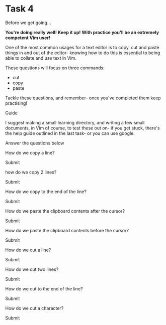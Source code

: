 # Task 4

Before we get going...

**You're doing really well! Keep it up! With practice you'll be an extremely competent Vim user!**

One of the most common usages for a text editor is to copy, cut and paste things in and out of the editor- knowing how to do this is essential to being able to collate and use text in Vim.

These questions will focus on three commands:

- cut
- copy
- paste

Tackle these questions, and remember- once you've completed them keep practising!

Guide

I suggest making a small learning directory, and writing a few small documents, in Vim of course, to test these out on- if you get stuck, there's the help guide outlined in the last task- or you can use google.

Answer the questions below

How do we copy a line?

Submit

how do we copy 2 lines?

Submit

How do we copy to the end of the line?

Submit

How do we paste the clipboard contents after the cursor?

Submit

How do we paste the clipboard contents before the cursor?

Submit

How do we cut a line?

Submit

How do we cut two lines?

Submit

How do we cut to the end of the line?

Submit

How do we cut a character?

Submit
